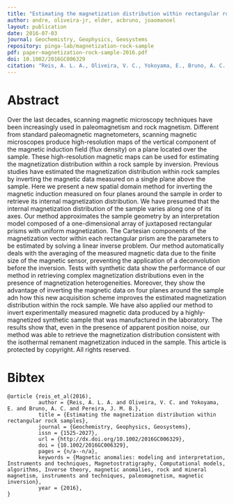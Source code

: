 ```yaml
---
title: "Estimating the magnetization distribution within rectangular rock samples"
author: andre, oliveira-jr, elder, acbruno, joaomanoel
layout: publication
date: 2016-07-03
journal: Geochemistry, Geophysics, Geosystems
repository: pinga-lab/magnetization-rock-sample
pdf: paper-magnetization-rock-sample-2016.pdf
doi: 10.1002/2016GC006329
citation: "Reis, A. L. A., Oliveira, V. C., Yokoyama, E., Bruno, A. C. and Pereira, J. M. B. (2016), Estimating the magnetization distribution within rectangular rock samples. Geochem. Geophys. Geosyst.. Accepted Author Manuscript. doi:10.1002/2016GC006329"
---
```


# Abstract

Over the last decades, scanning magnetic microscopy techniques have been increasingly used in paleomagnetism and rock magnetism. Different from standard paleomagnetic magnetometers, scanning magnetic microscopes produce high-resolution maps of the vertical component of the magnetic induction field (flux density) on a plane located over the sample. These high-resolution magnetic maps can be used for estimating the magnetization distribution within a rock sample by inversion. Previous studies have estimated the magnetization distribution within rock samples by inverting the magnetic data measured on a single plane above the sample. Here we present a new spatial domain method for inverting the magnetic induction measured on four planes around the sample in order to retrieve its internal magnetization distribution. We have presumed that the internal magnetization distribution of the sample varies along one of its axes. Our method approximates the sample geometry by an interpretation model composed of a one-dimensional array of juxtaposed rectangular prisms with uniform magnetization. The Cartesian components of the magnetization vector within each rectangular prism are the parameters to be estimated by solving a linear inverse problem. Our method automatically deals with the averaging of the measured magnetic data due to the finite size of the magnetic sensor, preventing the application of a deconvolution before the inversion. Tests with synthetic data show the performance of our method in retrieving complex magnetization distributions even in the presence of magnetization heterogeneities. Moreover, they show the advantage of inverting the magnetic data on four planes around the sample adn how this new acquisition scheme improves the estimated magnetization distribution within the rock sample. We have also applied our method to invert experimentally measured magnetic data produced by a highly-magnetized synthetic sample that was manufactured in the laboratory. The results show that, even in the presence of apparent position noise, our method was able to retrieve the magnetization distribution consistent with the isothermal remanent magnetization induced in the sample. This article is protected by copyright. All rights reserved.

# Bibtex

    @article {reis_et_al(2016),
              author = {Reis, A. L. A. and Oliveira, V. C. and Yokoyama, E. and Bruno, A. C. and Pereira, J. M. B.},
              title = {Estimating the magnetization distribution within rectangular rock samples},
              journal = {Geochemistry, Geophysics, Geosystems},
              issn = {1525-2027},
              url = {http://dx.doi.org/10.1002/2016GC006329},
              doi = {10.1002/2016GC006329},
              pages = {n/a--n/a},
              keywords = {Magnetic anomalies: modeling and interpretation, Instruments and techniques, Magnetostratigraphy, Computational models, algorithms, Inverse theory, magnetic anomalies, rock and mineral magnetism, instruments and techniques, paleomagnetism, magnetic inversion},
              year = {2016},
    }

	
